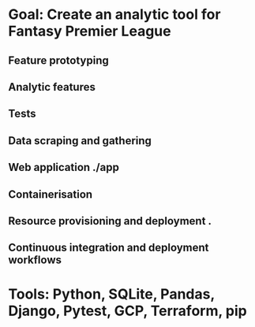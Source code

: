 # Goal: Create an analytic tool for Fantasy Premier League

## Feature prototyping

## Analytic features 

## Tests

## Data scraping and gathering

## Web application ./app

## Containerisation 

## Resource provisioning and deployment .

## Continuous integration and deployment workflows


# Tools: Python, SQLite, Pandas, Django, Pytest, GCP, Terraform, pip 

